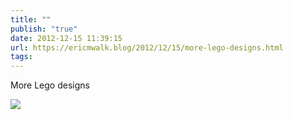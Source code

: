```yaml
---
title: ""
publish: "true"
date: 2012-12-15 11:39:15
url: https://ericmwalk.blog/2012/12/15/more-lego-designs.html
tags: 
---
```


More Lego designs

![](https://ericmwalk.blog/uploads/2022/219b03d623.jpg)
